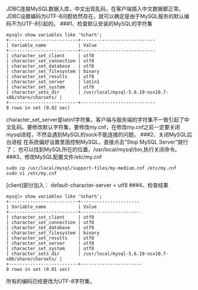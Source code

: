 JDBC连接MySQL数据入库，中文出现乱码，在客户端插入中文数据都正常。JDBC设置编码为UTF-8问题依然存在，就可以确定是由于MySQL服务的默认编码不为UTF-8引起的。
###1、检查默认安装的MySQL的字符集
```
mysql> show variables like '%char%';
+--------------------------+----------------------------
| Variable_name            | Value                                        
+--------------------------+----------------------------
| character_set_client     | utf8                                         
| character_set_connection | utf8                                          
| character_set_database   | utf8                                          
| character_set_filesystem | binary                                        
| character_set_results    | utf8                                          
| character_set_server     | latin1                                        
| character_set_system     | utf8                                         
| character_sets_dir       | /usr/local/mysql-5.6.19-osx10.7-x86/share/charsets/ |
+--------------------------+----------------------------
8 rows in set (0.02 sec)
```
character_set_server是latin1字符集，客户端与服务端的字符集不一致引起了中文乱码。要修改默认字符集，要修改my.cnf，在修改my.cnf之前一定要关闭mysql进程，不然会遇到MySQL的sock不能连接的问题。
###2、关闭MySQL后台进程
在系统偏好设置里面控制MySQL，直接点击"Stop MySQL Server"就行了；
也可以找到MySQL所在的位置，/usr/local/mysql/bin,执行关闭命令。
###3、修改MySQL配置文件/etc/my.cnf
```
sudo cp /usr/local/mysql/support-files/my-medium.cnf /etc/my.cnf
sudo vi /etc/my.cnf
```
[client]部分加入：
default-character-server = utf8
###4、检查结果
```
mysql> show variables like '%char%';
+--------------------------+----------------------
| Variable_name            | Value                                    
+--------------------------+----------------------
| character_set_client     | utf8                                          
| character_set_connection | utf8                                         
| character_set_database   | utf8                                          
| character_set_filesystem | binary                                        
| character_set_results    | utf8                                         
| character_set_server     | utf8                                          
| character_set_system     | utf8                                         
| character_sets_dir       | /usr/local/mysql-5.6.19-osx10.7-x86/share/charsets/ |
+--------------------------+-----------------------
8 rows in set (0.01 sec)
```
所有的编码已经更改为UTF-8字符集。
